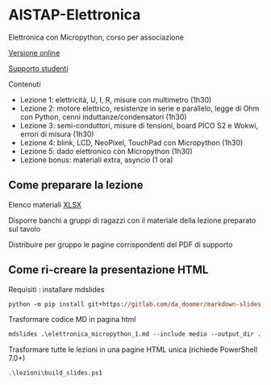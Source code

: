 # AISTAP-Elettronica

Elettronica con Micropython, corso per associazione

[Versione online](https://aistap-micropython.pages.dev/)

[Supporto studenti](https://github.com/PBrunot/AISTAP/blob/7e9b8256f30b1230bd28bc3ea5775618a24819e6/support/supporto_studenti.pdf)

Contenuti
- Lezione 1: elettricità, U, I, R, misure con multimetro (1h30)
- Lezione 2: motore elettrico, resistenze in serie e parallelo, legge di Ohm con Python, cenni induttanze/condensatori (1h30)
- Lezione 3: semi-conduttori, misure di tensioni, board PICO S2 e Wokwi, errori di misura (1h30)
- Lezione 4: blink, LCD, NeoPixel, TouchPad con Micropython (1h30)
- Lezione 5: dado elettronico con Micropython (1h30)
- Lezione bonus: materiali extra, asyncio  (1 ora)

## Come preparare la lezione

Elenco materiali [XLSX](https://github.com/PBrunot/AISTAP/blob/7e9b8256f30b1230bd28bc3ea5775618a24819e6/support/BOM-xlsx.xlsx)

Disporre banchi a gruppi di ragazzi con il materiale della lezione preparato sul tavolo

Distribuire per gruppo le pagine corrispondenti del PDF di supporto


## Come ri-creare la presentazione HTML

Requisiti : installare mdslides

```ps
python -m pip install git+https://gitlab.com/da_doomer/markdown-slides.git
```

Trasformare codice MD in pagina html

```ps
mdslides .\elettronica_micropython_1.md --include media --output_dir ..\html\lezione1
```

Trasformare tutte le lezioni in una pagine HTML unica (richiede PowerShell 7.0+)

```ps
.\lezioni\build_slides.ps1
```
